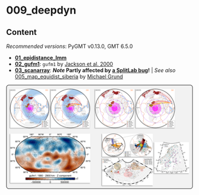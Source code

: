 # 009_deepdyn

## Content

_Recommended versions_: PyGMT v0.13.0, GMT 6.5.0

- **[01_epidistance_lmm](https://github.com/yvonnefroehlich/GMT_PyGMT_plotting/tree/main/009_deepdyn/01_epidistance_lmm)**
- **[02_gufm1](https://github.com/yvonnefroehlich/GMT_PyGMT_plotting/tree/main/009_deepdyn/02_gufm1)**: `gufm1` by [Jackson et al. 2000](https://www.jstor.org/stable/2666741)
- **[03_scanarray](https://github.com/yvonnefroehlich/GMT_PyGMT_plotting/tree/main/009_deepdyn/03_scanarray)**: **_Note_ Partly affected by [a SplitLab bug](https://doi.org/10.4401/ag-8781)!** | _See also_ [005_map_equidist_siberia](https://github.com/michaelgrund/GMT-plotting/tree/main/005_map_equidist_siberia) by [Michael Grund](https://github.com/michaelgrund)

![](https://github.com/yvonnefroehlich/gmt-pygmt-plotting/raw/main/_images/github_maps_readme_009deepdyn.png)
